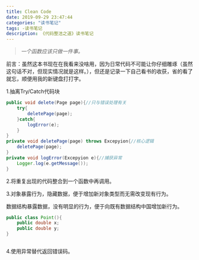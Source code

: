 ```yaml
---
title: Clean Code
date: 2019-09-29 23:47:44 
categories: "读书笔记" 
tags: -读书笔记
description: 《代码整洁之道》读书笔记
---
```


> *一个函数应该只做一件事。*

前言：虽然这本书现在在我看来没啥用，因为日常代码不可能让你仔细雕琢（虽然这句话不对，但现实情况就是这样。），但还是记录一下自己看书的收获，省的看了就忘，顺便用我的新键盘打打字。

1.抽离Try/Catch代码块

```java
public void delete(Page page){//只与错误处理有关
	try{
		deletePage(page);	
    }catch{
		logError(e);
	}
}
private void deletePage(page) throws Excepyion{//核心逻辑
    deletePage(page);
}
private void logError(Excepyion e){//捕获异常
    Logger.log(e.getMessage());
}
```

2.将重复出现的代码整合到一个函数中再调用。

3.对象暴露行为，隐藏数据，便于增加新对象类型而无需改变现有行为。

  数据结构暴露数据，没有明显的行为，便于向既有数据结构中国增加新行为。

```java
public class Point(){
    public double x;
    public double y;
}
```

```

```

4.使用异常替代返回错误码。